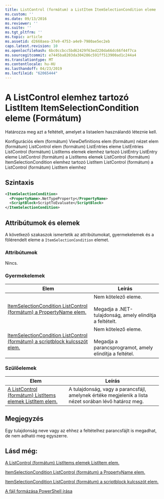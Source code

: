```yaml
---
title: ListControl (formátum) a ListItem ItemSelectionCondition eleme |} A Microsoft Docs
ms.custom: ''
ms.date: 09/13/2016
ms.reviewer: ''
ms.suite: ''
ms.tgt_pltfrm: ''
ms.topic: article
ms.assetid: d2668aea-37e9-4753-a4e9-7980ae5ec2eb
caps.latest.revision: 10
ms.openlocfilehash: 6bc0ccbcc5bd62429f63ed220da66dc66f44f7ca
ms.sourcegitcommit: e7445ba8203da304286c591ff513900ad1c244a4
ms.translationtype: MT
ms.contentlocale: hu-HU
ms.lasthandoff: 04/23/2019
ms.locfileid: "62065444"
---
```

# <a name="itemselectioncondition-element-for-listitem-for-listcontrol-format"></a>A ListControl elemhez tartozó ListItem ItemSelectionCondition eleme (Formátum)

Határozza meg azt a feltételt, amelyet a listaelem használandó léteznie kell.

Konfigurációs elem (formátum) ViewDefinitions elem (formátum) nézet elem (formátum) ListControl elem (formátum) ListEntries eleme ListEntries ListControl (formátum) ListItems elemek elemhez tartozó ListEntry ListEntry eleme ListControl (formátum) a ListItems elemek ListControl (formátum) ItemSelectionCondition elemhez tartozó ListItem ListControl (formátum) a ListControl (formátum) ListItem elemhez

## <a name="syntax"></a>Szintaxis

```xml
<ItemSelectionCondition>
  <PropertyName>.NetTypeProperty</PropertyName>
  <ScriptBlock>ScriptToEvaluate</ScriptBlock>
</ItemSelectionCondition>
```

## <a name="attributes-and-elements"></a>Attribútumok és elemek

A következő szakaszok ismertetik az attribútumokat, gyermekelemek és a fölérendelt eleme a `ItemSelectionCondition` elemet.

### <a name="attributes"></a>Attribútumok

Nincs.

### <a name="child-elements"></a>Gyermekelemek

|Elem|Leírás|
|-------------|-----------------|
|[ItemSelectionCondition ListControl (formátum) a PropertyName elem.](./propertyname-element-for-itemselectioncondition-for-listcontrol-format.md)|Nem kötelező eleme.<br /><br /> Megadja a .NET-tulajdonság, amely elindítja a feltételt.|
|[ItemSelectionCondition ListControl (formátum) a scriptblock kulcsszót elem.](./scriptblock-element-for-itemselectioncondition-for-listcontrol-format.md)|Nem kötelező eleme.<br /><br /> Megadja a parancsprogramot, amely elindítja a feltétel.|

### <a name="parent-elements"></a>Szülőelemek

|Elem|Leírás|
|-------------|-----------------|
|[A ListControl (formátum) ListItems elemek ListItem elem.](./listitem-element-for-listitems-for-listcontrol-format.md)|A tulajdonság, vagy a parancsfájl, amelynek értéke megjelenik a lista nézet sorában lévő határoz meg.|

## <a name="remarks"></a>Megjegyzés

Egy tulajdonság neve vagy az ehhez a feltételhez parancsfájlt is megadhat, de nem adható meg egyszerre.

## <a name="see-also"></a>Lásd még:

[A ListControl (formátum) ListItems elemek ListItem elem.](./listitem-element-for-listitems-for-listcontrol-format.md)

[ItemSelectionCondition ListControl (formátum) a PropertyName elem.](./propertyname-element-for-itemselectioncondition-for-listcontrol-format.md)

[ItemSelectionCondition ListControl (formátum) a scriptblock kulcsszót elem.](./scriptblock-element-for-itemselectioncondition-for-listcontrol-format.md)

[A fájl formázása PowerShell írása](./writing-a-powershell-formatting-file.md)
